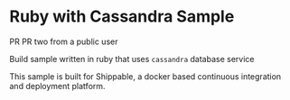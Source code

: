 Ruby with Cassandra Sample
=====================

PR
PR two from a public user


Build sample written in ruby that uses `cassandra` database service

This sample is built for Shippable, a docker based continuous integration and deployment platform.
